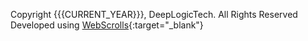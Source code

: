 Copyright {{{CURRENT_YEAR}}}, DeepLogicTech. All Rights Reserved <br> Developed using [WebScrolls](https://github.com/TekMonksGitHub/webscrolls){:target="_blank"}